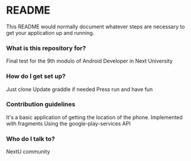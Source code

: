 # README #

This README would normally document whatever steps are necessary to get your application up and running.

### What is this repository for? ###

Final test for the 9th modulo of Android Developer in Next University

### How do I get set up? ###

Just clone
Update graddle if needed
Press run and have fun


### Contribution guidelines ###

It's a basic application of getting the location of the phone. 
Implemented with fragments
Using the google-play-services API

### Who do I talk to? ###

NextU community